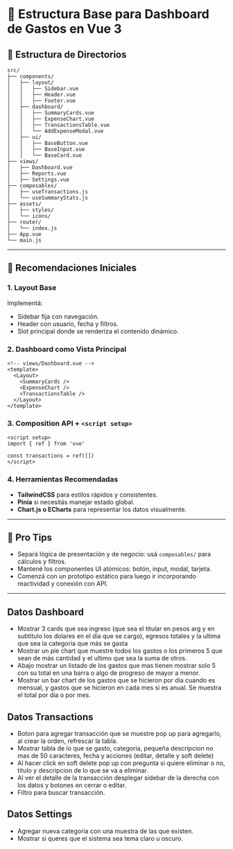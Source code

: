 # 📁 Estructura Base para Dashboard de Gastos en Vue 3

## 🧱 Estructura de Directorios

```plaintext
src/
├── components/
│   ├── layout/
│   │   ├── Sidebar.vue
│   │   ├── Header.vue
│   │   ├── Footer.vue
│   ├── dashboard/
│   │   ├── SummaryCards.vue
│   │   ├── ExpenseChart.vue
│   │   ├── TransactionsTable.vue
│   │   └── AddExpenseModal.vue
│   ├── ui/
│   │   ├── BaseButton.vue
│   │   ├── BaseInput.vue
│   │   └── BaseCard.vue
├── views/
│   ├── Dashboard.vue
│   ├── Reports.vue
│   ├── Settings.vue
├── composables/
│   ├── useTransactions.js
│   └── useSummaryStats.js
├── assets/
│   ├── styles/
│   └── icons/
├── router/
│   └── index.js
├── App.vue
└── main.js
```

---

## 🧠 Recomendaciones Iniciales

### 1. Layout Base

Implementá:

* Sidebar fija con navegación.
* Header con usuario, fecha y filtros.
* Slot principal donde se renderiza el contenido dinámico.

### 2. Dashboard como Vista Principal

```vue
<!-- views/Dashboard.vue -->
<template>
  <Layout>
    <SummaryCards />
    <ExpenseChart />
    <TransactionsTable />
  </Layout>
</template>
```

### 3. Composition API + `<script setup>`

```vue
<script setup>
import { ref } from 'vue'

const transactions = ref([])
</script>
```

### 4. Herramientas Recomendadas

* **TailwindCSS** para estilos rápidos y consistentes.
* **Pinia** si necesitás manejar estado global.
* **Chart.js o ECharts** para representar los datos visualmente.

---

## 🚀 Pro Tips

* Separá lógica de presentación y de negocio: usá `composables/` para cálculos y filtros.
* Mantené los componentes UI atómicos: botón, input, modal, tarjeta.
* Comenzá con un prototipo estático para luego ir incorporando reactividad y conexión con API.

---

## Datos Dashboard

* Mostrar 3 cards que sea ingreso (que sea el titular en pesos arg y en subtitulo los dolares en el dia que se cargo), egresos totales y la ultima que sea la categoria que más se gasta
* Mostrar un pie chart que muestre todos los gastos o los primeros 5 que sean de más cantidad y el ultimo que sea la suma de otros.
* Abajo mostrar un listado de los gastos que mas tienen mostrar solo 5 con su total en una barra o algo de progreso de mayor a menor.
* Mostrar un bar chart de los gastos que se hicieron por dia cuando es mensual, y gastos que se hicieron en cada mes si es anual. Se muestra el total por dia o por mes.

## Datos Transactions

* Boton para agregar transacción que se muestre pop up para agregarlo, al crear la orden, refrescar la tabla.
* Mostrar tabla de lo que se gasto, categoria, pequeña descripcion no mas de 50 caracteres, fecha y acciones (editar, detalle y soft delete)
* Al hacer click en soft delete pop up con pregunta si quiere eliminar o no, titulo y descripcion de lo que se va a eliminar.
* Al ver el detalle de la transacción desplegar sidebar de la derecha con los datos y botones en cerrar o editar.
* Filtro para buscar transacción.

## Datos Settings

* Agregar nueva categoria con una muestra de las que existen.
* Mostrar si queres que el sistema sea tema claro u oscuro.